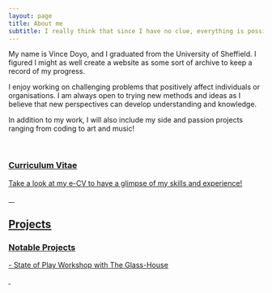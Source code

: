```yaml
---
layout: page
title: About me
subtitle: I really think that since I have no clue, everything is possible
---
```




My name is Vince Doyo, and I graduated from the University of Sheffield. I figured I might as well create a website as some sort of archive to keep a record of my progress. 

I enjoy working on challenging problems that positively affect individuals or organisations. I am always open to trying new methods and ideas as I believe that new perspectives can develop understanding and knowledge.

In addition to my work, I will also include my side and passion projects ranging from coding to art and music!

&nbsp;
&nbsp;

### <u> [Curriculum Vitae](https://vincedoyo.xyz/cv) <u/>
Take a look at my e-CV to have a glimpse of my skills and experience!

&nbsp;
&nbsp;

## [Projects](https://vincedoyo.xyz/projects)
### Notable Projects
\- [State of Play Workshop with The Glass-House](https://vincedoyo.xyz/2022-08-31-The-Glass-House/)

&nbsp;

